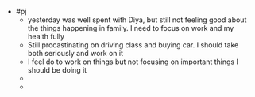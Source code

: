 - #pj
	- yesterday was well spent with Diya, but still not feeling good about the things happening in family. I need to focus on work and my health fully
	- Still procastinating  on driving class and buying car. I should take both seriously and work on it
	- I feel do to work on things but not focusing on important things I should be doing it
	-
	-